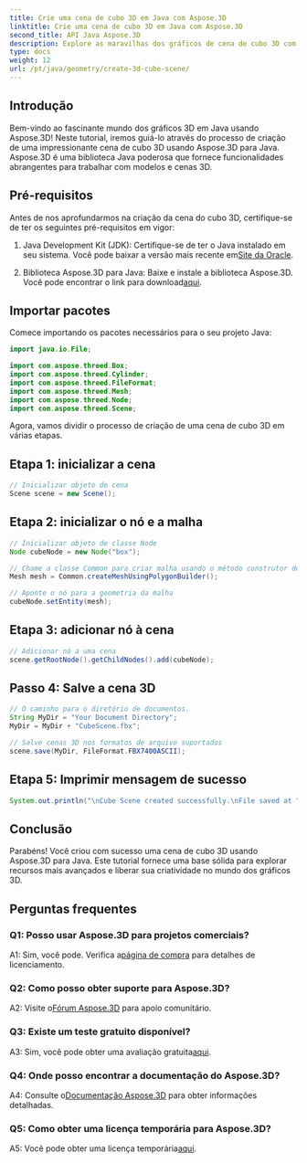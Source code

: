 ```yaml
---
title: Crie uma cena de cubo 3D em Java com Aspose.3D
linktitle: Crie uma cena de cubo 3D em Java com Aspose.3D
second_title: API Java Aspose.3D
description: Explore as maravilhas dos gráficos de cena de cubo 3D com Aspose.3D para Java. Crie cenas impressionantes sem esforço.
type: docs
weight: 12
url: /pt/java/geometry/create-3d-cube-scene/
---
```

## Introdução

Bem-vindo ao fascinante mundo dos gráficos 3D em Java usando Aspose.3D! Neste tutorial, iremos guiá-lo através do processo de criação de uma impressionante cena de cubo 3D usando Aspose.3D para Java. Aspose.3D é uma biblioteca Java poderosa que fornece funcionalidades abrangentes para trabalhar com modelos e cenas 3D.

## Pré-requisitos

Antes de nos aprofundarmos na criação da cena do cubo 3D, certifique-se de ter os seguintes pré-requisitos em vigor:

1.  Java Development Kit (JDK): Certifique-se de ter o Java instalado em seu sistema. Você pode baixar a versão mais recente em[Site da Oracle](https://www.oracle.com/java/).

2.  Biblioteca Aspose.3D para Java: Baixe e instale a biblioteca Aspose.3D. Você pode encontrar o link para download[aqui](https://releases.aspose.com/3d/java/).

## Importar pacotes

Comece importando os pacotes necessários para o seu projeto Java:

```java
import java.io.File;

import com.aspose.threed.Box;
import com.aspose.threed.Cylinder;
import com.aspose.threed.FileFormat;
import com.aspose.threed.Mesh;
import com.aspose.threed.Node;
import com.aspose.threed.Scene;
```

Agora, vamos dividir o processo de criação de uma cena de cubo 3D em várias etapas.

## Etapa 1: inicializar a cena

```java
// Inicializar objeto de cena
Scene scene = new Scene();
```

## Etapa 2: inicializar o nó e a malha

```java
// Inicializar objeto de classe Node
Node cubeNode = new Node("box");

// Chame a classe Common para criar malha usando o método construtor de polígono para definir a instância da malha
Mesh mesh = Common.createMeshUsingPolygonBuilder();

// Aponte o nó para a geometria da malha
cubeNode.setEntity(mesh);
```

## Etapa 3: adicionar nó à cena

```java
// Adicionar nó a uma cena
scene.getRootNode().getChildNodes().add(cubeNode);
```

## Passo 4: Salve a cena 3D

```java
// O caminho para o diretório de documentos.
String MyDir = "Your Document Directory";
MyDir = MyDir + "CubeScene.fbx";

// Salve cenas 3D nos formatos de arquivo suportados
scene.save(MyDir, FileFormat.FBX7400ASCII);
```

## Etapa 5: Imprimir mensagem de sucesso

```java
System.out.println("\nCube Scene created successfully.\nFile saved at " + MyDir);
```

## Conclusão

Parabéns! Você criou com sucesso uma cena de cubo 3D usando Aspose.3D para Java. Este tutorial fornece uma base sólida para explorar recursos mais avançados e liberar sua criatividade no mundo dos gráficos 3D.

## Perguntas frequentes

### Q1: Posso usar Aspose.3D para projetos comerciais?

 A1: Sim, você pode. Verifica a[página de compra](https://purchase.aspose.com/buy) para detalhes de licenciamento.

### Q2: Como posso obter suporte para Aspose.3D?

 A2: Visite o[Fórum Aspose.3D](https://forum.aspose.com/c/3d/18) para apoio comunitário.

### Q3: Existe um teste gratuito disponível?

 A3: Sim, você pode obter uma avaliação gratuita[aqui](https://releases.aspose.com/).

### Q4: Onde posso encontrar a documentação do Aspose.3D?

 A4: Consulte o[Documentação Aspose.3D](https://reference.aspose.com/3d/java/) para obter informações detalhadas.

### Q5: Como obter uma licença temporária para Aspose.3D?

 A5: Você pode obter uma licença temporária[aqui](https://purchase.aspose.com/temporary-license/).